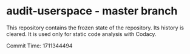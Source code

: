 # audit-userspace - master branch

This repository contains the frozen state of the repository.
Its history is cleared. It is used only for static code
analysis with Codacy.

Commit Time: 1711344494